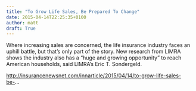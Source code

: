 ```yaml
---
title: "To Grow Life Sales, Be Prepared To Change"
date: 2015-04-14T22:25:35+0100
author: matt
draft: True
---
```

Where increasing sales are concerned, the life insurance industry faces an uphill battle, but that’s only part of the story. New research from LIMRA shows the industry also has a “huge and growing opportunity” to reach American households, said LIMRA’s Eric T. Sondergeld.

http://insurancenewsnet.com/innarticle/2015/04/14/to-grow-life-sales-be-...

